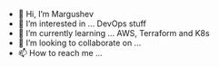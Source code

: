 - 👋 Hi, I’m Margushev
- 👀 I’m interested in ... DevOps stuff
- 🌱 I’m currently learning ... AWS, Terraform and K8s
- 💞️ I’m looking to collaborate on ...
- 📫 How to reach me ...

<!---
margushev/margushev is a ✨ special ✨ repository because its `README.md` (this file) appears on your GitHub profile.
You can click the Preview link to take a look at your changes.
--->
